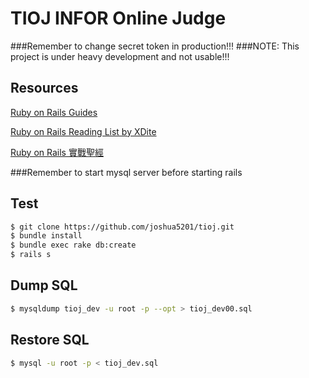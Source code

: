 TIOJ INFOR Online Judge
==

###Remember to change secret token in production!!!
###NOTE: This project is under heavy development and not usable!!!

## Resources

[Ruby on Rails Guides](http://guides.rubyonrails.org/)

[Ruby on Rails Reading List by XDite](http://blog.xdite.net/posts/2013/01/30/2013-reading-list)

[Ruby on Rails 實戰聖經](http://ihower.tw/rails3/index.html)

###Remember to start mysql server before starting rails

## Test
```bash
$ git clone https://github.com/joshua5201/tioj.git
$ bundle install
$ bundle exec rake db:create
$ rails s
```
## Dump SQL
```bash
$ mysqldump tioj_dev -u root -p --opt > tioj_dev00.sql
```

## Restore SQL
```bash
$ mysql -u root -p < tioj_dev.sql
```